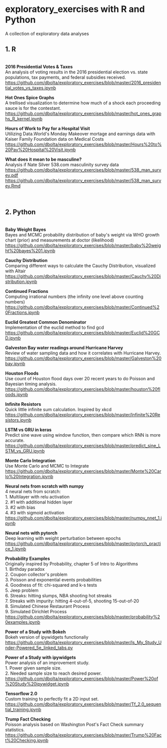 # exploratory_exercises with R and Python
A collection of exploratory data analyses

## 1. R
<br>__2016 Presidential Votes & Taxes__
<br>An analysis of voting results in the 2016 presidential election vs. state populations, tax payments, and federal subsidies received.
<br>https://github.com/dbolta/exploratory_exercises/blob/master/2016_presidential_votes_vs_taxes.ipynb

__Hot Ones Spice Graphs__
<br>A trellised visualization to determine how much of a shock each proceeding sauce is for the contestant.
<br>https://github.com/dbolta/exploratory_exercises/blob/master/hot_ones_graphs_R_kernel.ipynb

__Hours of Work to Pay for a Hospital Visit__
<br>Utilizing Data.World's Monday Makeover mortage and earnings data with Kaiser Family Foundation data on Medical Costs
<br>https://github.com/dbolta/exploratory_exercises/blob/master/Hours%20to%20Pay%20Hospital%20Visit.ipynb

__What does it mean to be masculine?__
<br>Analysis if Nate Silver 538.com masculinity survey data
<br>https://github.com/dbolta/exploratory_exercises/blob/master/538_man_survey.pdf
<br>https://github.com/dbolta/exploratory_exercises/blob/master/538_man_survey.Rmd
<br><br><br>

## 2. Python
<br>__Baby Weight Bayes__
<br>Bayes and MCMC probability distribution of baby's weight via WHO growth chart (prior) and measurements at doctor (likelihood)
<br>https://github.com/dbolta/exploratory_exercises/blob/master/baby%20weight%20bayes%201.ipynb

__Cauchy Distribution__
<br>Comparing different ways to calculate the Cauchy Distribution, visualized with Altair
<br>https://github.com/dbolta/exploratory_exercises/blob/master/Cauchy%20Distribution.ipynb

__Continued Fractions__
<br>Computing irrational numbers (the infinity one level above counting numbers)
<br>https://github.com/dbolta/exploratory_exercises/blob/master/Continued%20Fractions.ipynb

__Euclid Greatest Common Denominator__
<br>Implementation of the euclid method to find gcd
<br>https://github.com/dbolta/exploratory_exercises/blob/master/Euclid%20GCD.ipynb

__Galveston Bay water readings around Hurricane Harvey__
<br>Review of water sampling data and how it correlates with Hurricane Harvey.
<br>https://github.com/dbolta/exploratory_exercises/blob/master/Galveston%20bay.ipynb

__Houston Floods__
<br>Use count of Houston flood days over 20 recent years to do Poisson and Bayesian timing analysis.
<br>https://github.com/dbolta/exploratory_exercises/blob/master/houston%20floods.ipynb

__Infinite Resistors__
<br>Quick little infinite sum calculation. Inspired by xkcd
<br>https://github.com/dbolta/exploratory_exercises/blob/master/Infinite%20Resistors.ipynb

__LSTM vs GRU in keras__
<br>Predict sine wave using window function, then compare which RNN is more accurate.
<br>https://github.com/dbolta/exploratory_exercises/blob/master/predict_sine_LSTM_vs_GRU.ipynb

__Monte Carlo Integration__
<br>Use Monte Carlo and MCMC to Integrate
<br>https://github.com/dbolta/exploratory_exercises/blob/master/Monte%20Carlo%20Integration.ipynb

__Neural nets from scratch with numpy__
<br>4 neural nets from scratch: 
<br>1. Multilayer with relu activation
<br>2. #1 with additional hidden layer
<br>3. #2 with bias
<br>4. #3 with sigmoid activation 
<br>https://github.com/dbolta/exploratory_exercises/blob/master/numpy_nnet_1.ipynb

__Neural nets with pytorch__
<br>Deep learning with weight perturbation between epochs
<br>https://github.com/dbolta/exploratory_exercises/blob/master/pytorch_practice_1.ipynb

__Probability Examples__
<br>Originally inspired by Probability, chapter 5 of Intro to Algorithms
<br>1. Birthday paradox
<br>2. Coupon collector's problem
<br>3. Poisson and exponential events probabilities
<br>4. Goodness of fit: chi-squared and k-s tests
<br>5. Jeep problem
<br>6. Streaks: hitting slumps, NBA shooting hot streaks
<br>7. Streaks with impurity: hitting 4-out-of-5, shooting 15-out-of-20
<br>8. Simulated Chinese Restaurant Process
<br>9. Simulated Dirichlet Process
<br>https://github.com/dbolta/exploratory_exercises/blob/master/probability%20examples.ipynb

__Power of a Study with Bokeh__
<br>Bokeh version of ipywidgets functionaliy 
<br>https://github.com/dbolta/exploratory_exercises/blob/master/Is_My_Study_Under-Powered_5e_linked_tabs.py

__Power of a Study with ipywidgets__
<br>Power analysis of an improvement study. 
<br>1. Power given sample size.
<br>2. Needed sample size to reach desired power.
<br>https://github.com/dbolta/exploratory_exercises/blob/master/Power%20of%20Study%20ipywidget.ipynb

__Tensorflow 2.0__
<br>Custom training to perfectly fit a 2D input set.
<br>https://github.com/dbolta/exploratory_exercises/blob/master/Tf_2.0_sequential_training.ipynb

__Trump Fact Checking__
<br>Poisson analysis based on Washington Post's Fact Check summary statistics.
<br>https://github.com/dbolta/exploratory_exercises/blob/master/Trump%20Fact%20Checking.ipynb
